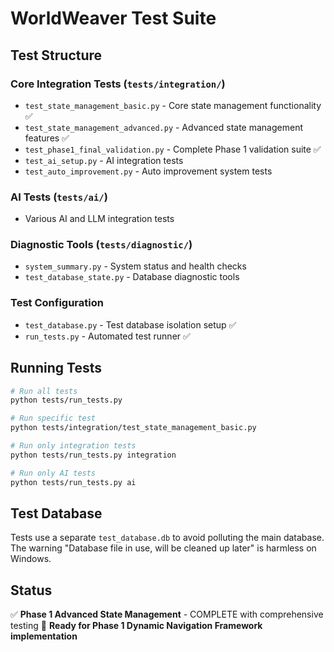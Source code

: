 # WorldWeaver Test Suite

## Test Structure

### Core Integration Tests (`tests/integration/`)
- `test_state_management_basic.py` - Core state management functionality ✅
- `test_state_management_advanced.py` - Advanced state management features ✅
- `test_phase1_final_validation.py` - Complete Phase 1 validation suite ✅
- `test_ai_setup.py` - AI integration tests
- `test_auto_improvement.py` - Auto improvement system tests

### AI Tests (`tests/ai/`)
- Various AI and LLM integration tests

### Diagnostic Tools (`tests/diagnostic/`)
- `system_summary.py` - System status and health checks
- `test_database_state.py` - Database diagnostic tools

### Test Configuration
- `test_database.py` - Test database isolation setup ✅
- `run_tests.py` - Automated test runner ✅

## Running Tests

```bash
# Run all tests
python tests/run_tests.py

# Run specific test
python tests/integration/test_state_management_basic.py

# Run only integration tests
python tests/run_tests.py integration

# Run only AI tests  
python tests/run_tests.py ai
```

## Test Database

Tests use a separate `test_database.db` to avoid polluting the main database.
The warning "Database file in use, will be cleaned up later" is harmless on Windows.

## Status

✅ **Phase 1 Advanced State Management** - COMPLETE with comprehensive testing
🚀 **Ready for Phase 1 Dynamic Navigation Framework implementation**

